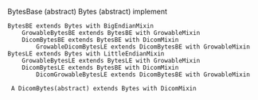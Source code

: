 
BytesBase (abstract)
    Bytes (abstract) implement

    BytesBE extends Bytes with BigEndianMixin
        GrowableBytesBE extends BytesBE with GrowableMixin
        DicomBytesBE extends BytesBE with DicomMixin
            GrowableDicomBytesLE extends DicomBytesBE with GrowableMixin        
    BytesLE extends Bytes with LittleEndianMixin
        GrowableBytesLE extends BytesLE with GrowableMixin
        DicomBytesLE extends BytesBE with DicomMixin
            DicomGrowableBytesLE extends DicomBytesBE with GrowableMixin
        
     A DicomBytes(abstract) extends Bytes with DicomMixin